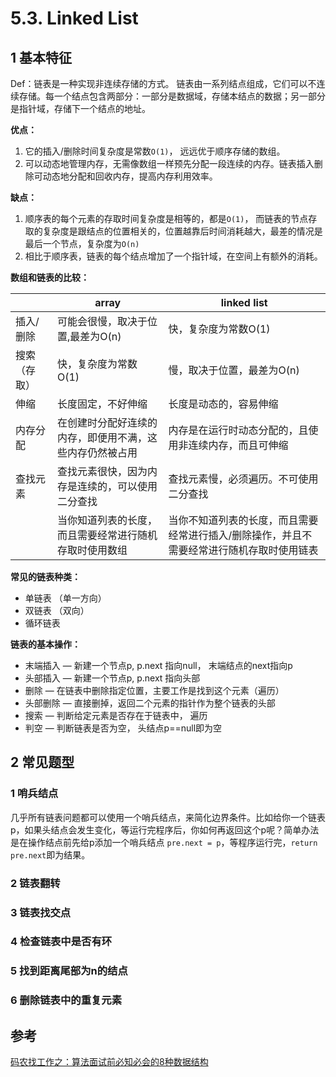 # 5.3. Linked List

## 1 基本特征

Def：链表是一种实现非连续存储的方式。 链表由一系列结点组成，它们可以不连续存储。每一个结点包含两部分：一部分是数据域，存储本结点的数据；另一部分是指针域，存储下一个结点的地址。

**优点：**

1. 它的插入/删除时间复杂度是常数```O(1)```， 远远优于顺序存储的数组。
2. 可以动态地管理内存，无需像数组一样预先分配一段连续的内存。链表插入删除可动态地分配和回收内存，提高内存利用效率。

**缺点：**

1. 顺序表的每个元素的存取时间复杂度是相等的，都是```O(1)```， 而链表的节点存取的复杂度是跟结点的位置相关的，位置越靠后时间消耗越大，最差的情况是最后一个节点，复杂度为```O(n)```
2. 相比于顺序表，链表的每个结点增加了一个指针域，在空间上有额外的消耗。

**数组和链表的比较：**

|              | array                                                    | linked list                                                  |
| ------------ | -------------------------------------------------------- | ------------------------------------------------------------ |
| 插入/删除    | 可能会很慢，取决于位置,最差为O(n)                        | 快，复杂度为常数O(1)                                         |
| 搜索（存取） | 快，复杂度为常数O(1)                                     | 慢，取决于位置，最差为O(n)                                   |
| 伸缩         | 长度固定，不好伸缩                                       | 长度是动态的，容易伸缩                                       |
| 内存分配     | 在创建时分配好连续的内存，即便用不满，这些内存仍然被占用 | 内存是在运行时动态分配的，且使用非连续内存，而且可伸缩       |
| 查找元素     | 查找元素很快，因为内存是连续的，可以使用二分查找         | 查找元素慢，必须遍历。不可使用二分查找                       |
|              | 当你知道列表的长度，而且需要经常进行随机存取时使用数组   | 当你不知道列表的长度，而且需要经常进行插入/删除操作，并且不需要经常进行随机存取时使用链表 |

**常见的链表种类：**

* 单链表 （单一方向）
* 双链表 （双向）
* 循环链表

**链表的基本操作：**

* 末端插入 — 新建一个节点p, p.next 指向null， 末端结点的next指向p
* 头部插入 — 新建一个节点p, p.next 指向头部
* 删除 — 在链表中删除指定位置，主要工作是找到这个元素（遍历）
* 头部删除 — 直接删掉，返回二个元素的指针作为整个链表的头部
* 搜索 — 判断给定元素是否存在于链表中， 遍历
* 判空 — 判断链表是否为空， 头结点p==null即为空

## 2 常见题型

### 1 哨兵结点

几乎所有链表问题都可以使用一个哨兵结点，来简化边界条件。比如给你一个链表p，如果头结点会发生变化，等运行完程序后，你如何再返回这个p呢？简单办法是在操作结点前先给p添加一个哨兵结点 ```pre.next = p```，等程序运行完，```return pre.next```即为结果。

### 2 链表翻转



### 3 链表找交点



### 4 检查链表中是否有环



### 5 找到距离尾部为n的结点



### 6 删除链表中的重复元素



## 参考

[码农找工作之：算法面试前必知必会的8种数据结构](https://zhuanlan.zhihu.com/p/90789026)